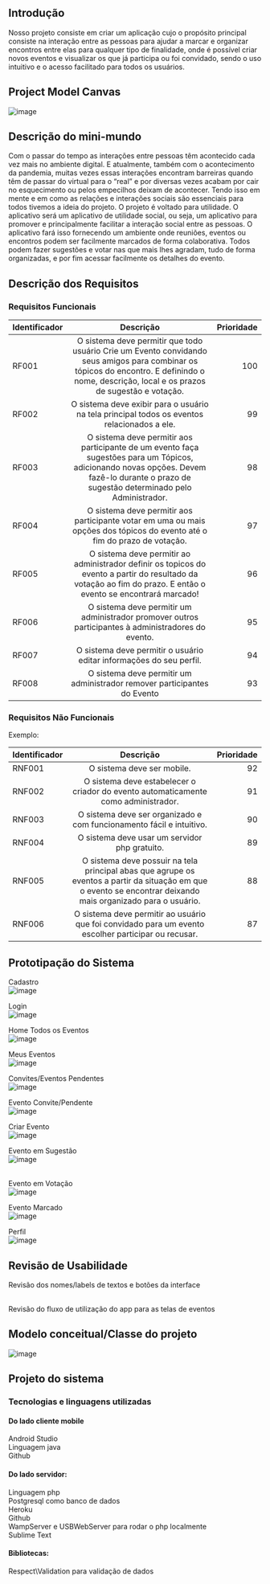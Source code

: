 ## Introdução

Nosso projeto consiste em criar um aplicação cujo o propósito principal consiste na interação entre as pessoas para ajudar a marcar e organizar encontros entre elas para qualquer tipo de finalidade, onde é possível criar novos eventos e visualizar os que já participa ou foi convidado, sendo o uso intuitivo e o acesso facilitado para todos os usuários.

## Project Model Canvas

![image](https://user-images.githubusercontent.com/51335663/145715286-345f0149-3c3e-4fb3-abf2-48e9b57d633a.png)

## Descrição do mini-mundo

Com o passar do tempo as interações entre pessoas têm acontecido cada vez mais no ambiente digital. E atualmente, também com o acontecimento da pandemia, muitas vezes essas interações encontram barreiras quando têm de passar do virtual para o “real” e por diversas vezes acabam por cair no esquecimento ou pelos empecilhos deixam de acontecer. Tendo isso em mente e em como as relações e interações sociais são essenciais para todos tivemos a ideia do projeto.
O projeto é voltado para utilidade. O aplicativo será um aplicativo de utilidade social, ou seja, um aplicativo para promover e principalmente facilitar a interação social entre as pessoas. O aplicativo fará isso fornecendo um ambiente onde reuniões, eventos ou encontros podem ser facilmente marcados de forma colaborativa. Todos podem fazer sugestões e votar nas que mais lhes agradam, tudo de forma organizadas, e por fim acessar facilmente os detalhes do evento.

## Descrição dos Requisitos 

### Requisitos Funcionais

| Identificador        | Descrição           | Prioridade  |
| ------------- |:-------------:| -----:|
| RF001     |O sistema deve permitir que todo usuário Crie um Evento convidando seus amigos para combinar os tópicos do encontro. E definindo o nome, descrição, local e os prazos de sugestão e votação.| 100 |
| RF002      | O sistema deve exibir para o usuário na tela principal  todos os eventos relacionados a ele.|   99 |
| RF003      | O sistema deve permitir aos participante de um evento faça sugestões para um Tópicos, adicionando novas opções. Devem fazê-lo durante o prazo de sugestão determinado pelo Administrador.|   98 |
| RF004      | O sistema deve permitir aos participante votar em uma ou mais opções dos tópicos do evento até o fim do prazo de votação.|   97 |
| RF005      | O sistema deve permitir ao administrador definir os topicos do evento a partir do resultado da votação ao fim do prazo. E então o evento se encontrará marcado!    |   96 |
| RF006      | O sistema deve permitir um administrador promover outros participantes à administradores do evento.    |   95 |
| RF007      | O sistema deve permitir o usuário editar informações do seu perfil.    |   94 |
| RF008      | O sistema deve permitir um administrador remover participantes do Evento    |   93 |



### Requisitos Não Funcionais
Exemplo:

| Identificador        | Descrição           | Prioridade  |
| ------------- |:-------------:| -----:|
| RNF001      | O sistema deve ser mobile.     |   92 |
| RNF002      | O sistema deve estabelecer o criador do evento automaticamente como administrador.    |   91 |
| RNF003      | O sistema deve ser organizado e com funcionamento fácil e intuitivo.     |   90 |
| RNF004      | O sistema deve usar um servidor php gratuito.     |   89 |
| RNF005      | O sistema deve possuir na tela principal abas que agrupe os eventos a partir da situação em que o evento se encontrar deixando mais organizado para o usuário.|   88 |
| RNF006      | O sistema deve permitir ao usuário que foi convidado para um evento escolher participar ou recusar.     |   87 |

## Prototipação do Sistema
Cadastro<br>
![image](https://user-images.githubusercontent.com/51335663/145716901-338fa6d9-029b-42c5-a2b7-8bc4848aea69.png)

Login<br>
![image](https://user-images.githubusercontent.com/51335663/145716908-eb7bae39-b320-4bca-96a4-6f7d0572ebfa.png)

Home Todos os Eventos<br>
![image](https://user-images.githubusercontent.com/51335663/145716618-f003affe-1e15-4e2f-9f5c-2582b9b38d77.png)

Meus Eventos<br>
![image](https://user-images.githubusercontent.com/51335663/145716920-5d5c78b1-7cb4-40e9-86e2-82f0af75df83.png)

Convites/Eventos Pendentes<br>
![image](https://user-images.githubusercontent.com/51335663/145716950-db6c0ac3-8a7e-494f-93d0-df25dfeb988c.png)

Evento Convite/Pendente<br>
![image](https://user-images.githubusercontent.com/51335663/145716957-e20c77fb-6c2a-4fa8-b7d3-280144d216e3.png)

Criar Evento<br>
![image](https://user-images.githubusercontent.com/51335663/145716967-6b5a4085-e020-4801-817d-7adda55f66cf.png)

Evento em Sugestão<br>
![image](https://user-images.githubusercontent.com/51335663/145716975-ee4c329d-fb5f-4aad-b096-180620fc6919.png)

<br>Evento em Votação<br>
![image](https://user-images.githubusercontent.com/51335663/145716980-7d099a76-fb67-4755-aa93-e30c702bc8e4.png)

Evento Marcado<br>
![image](https://user-images.githubusercontent.com/51335663/145716987-432bcb2c-c8c8-4fcb-bf82-ad259f9ee632.png)

Perfil<br>
![image](https://user-images.githubusercontent.com/51335663/145717000-f93ea421-d6cb-4c87-9f90-97a064702afe.png)

## Revisão de Usabilidade

Revisão dos nomes/labels de textos e botões da interface<br><br>

Revisão do fluxo de utilização do app para as telas de eventos<br>

## Modelo conceitual/Classe do projeto

![image](https://user-images.githubusercontent.com/51335663/145715904-5f6c4231-583c-42f7-b793-04771662852c.png)


## Projeto do sistema
  ### Tecnologias e linguagens utilizadas
   #### Do lado cliente mobile
   Android Studio<br>
   Linguagem java<br>
   Github<br>

#### Do lado servidor:
   Linguagem php<br>
   Postgresql como banco de dados<br>
   Heroku<br>
   Github<br>
   WampServer e USBWebServer para rodar o php localmente<br>
   Sublime Text<br>
   
#### Bibliotecas:
   Respect\Validation para validação de dados<br>







